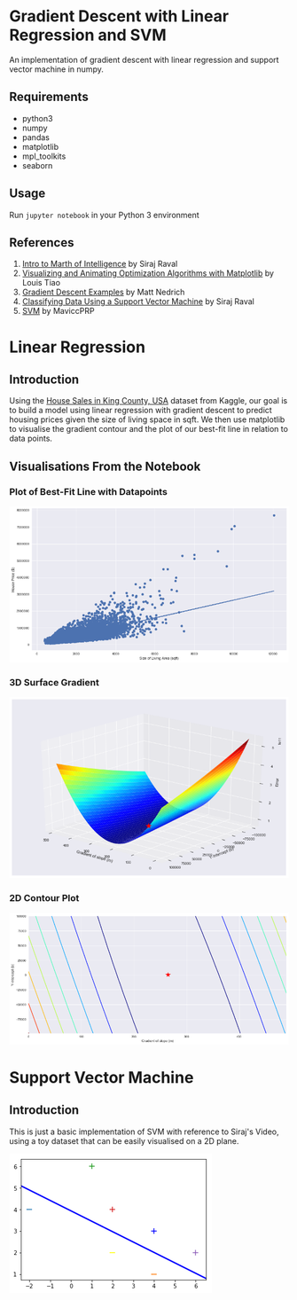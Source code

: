 # Gradient Descent with Linear Regression and SVM
An implementation of gradient descent with linear regression and support vector machine in numpy.

## Requirements
* python3
* numpy
* pandas
* matplotlib
* mpl_toolkits
* seaborn

## Usage
Run `jupyter notebook` in your Python 3 environment

## References
1. [Intro to Marth of Intelligence](https://github.com/llSourcell/Intro_to_the_Math_of_intelligence) by Siraj Raval
2. [Visualizing and Animating Optimization Algorithms with Matplotlib](http://louistiao.me/posts/notebooks/visualizing-and-animating-optimization-algorithms-with-matplotlib/) by Louis Tiao
3. [Gradient Descent Examples](https://github.com/mattnedrich/GradientDescentExample) by Matt Nedrich
4. [Classifying Data Using a Support Vector Machine](https://github.com/llSourcell/Classifying_Data_Using_a_Support_Vector_Machine) by Siraj Raval
5. [SVM](https://github.com/MaviccPRP/svm) by MaviccPRP


# Linear Regression

## Introduction
Using the [House Sales in King County, USA](https://www.kaggle.com/harlfoxem/housesalesprediction) dataset from Kaggle, our goal is to build a model using linear regression with gradient descent to predict housing prices given the size of living space in sqft. We then use matplotlib to visualise the gradient contour and the plot of our best-fit line in relation to data points.


## Visualisations From the Notebook
### Plot of Best-Fit Line with Datapoints
![we](images/result_plot.png)

### 3D Surface Gradient
![we](images/gradient_plot.png)

### 2D Contour Plot
![we](images/contour_plot.png)


# Support Vector Machine

## Introduction
This is just a basic implementation of SVM with reference to Siraj's Video, using a toy dataset that can be easily visualised on a 2D plane.

![svm](images/svm_plot.png)